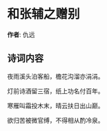 # 和张辅之赠别

**作者**: 仇远

## 诗词内容

夜雨溪头泊客船，檐花沟溜亦涓涓。

灯前诗酒留三宿，纸上功名付百年。

寒雁叫霜投木末，晴云扶日出山巅。

欲归苦被微官缚，不得相从酌冷泉。


